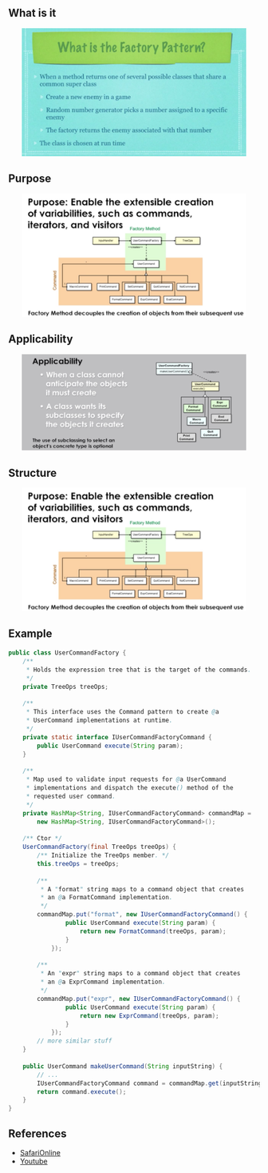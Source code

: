 ## What is it
<p align="center">
  <img src="../../../../../../../assets/factory-what.png?raw=true" width="450"/>
</p>

## Purpose
<p align="center">
  <img src="../../../../../../../assets/factory-method.png?raw=true" width="450"/>
</p>

## Applicability
<p align="center">
  <img src="../../../../../../../assets/factory-applicability.png?raw=true" width="450"/>
</p>

## Structure
<p align="center">
  <img src="../../../../../../../assets/factory-method.png?raw=true" width="450"/>
</p>

## Example
~~~java
public class UserCommandFactory {
    /** 
     * Holds the expression tree that is the target of the commands.
     */
    private TreeOps treeOps;
	
    /** 
     * This interface uses the Command pattern to create @a
     * UserCommand implementations at runtime.
     */
    private static interface IUserCommandFactoryCommand {
        public UserCommand execute(String param);
    }
	
    /**
     * Map used to validate input requests for @a UserCommand
     * implementations and dispatch the execute() method of the
     * requested user command.
     */
    private HashMap<String, IUserCommandFactoryCommand> commandMap =
        new HashMap<String, IUserCommandFactoryCommand>();

    /** Ctor */
    UserCommandFactory(final TreeOps treeOps) {   	
    	/** Initialize the TreeOps member. */
        this.treeOps = treeOps;
   
    	/** 
         * A "format" string maps to a command object that creates
         * an @a FormatCommand implementation.
         */
        commandMap.put("format", new IUserCommandFactoryCommand() {
                public UserCommand execute(String param) {
                    return new FormatCommand(treeOps, param);
                }
            });
        
    	/** 
         * An "expr" string maps to a command object that creates
         * an @a ExprCommand implementation.
         */
        commandMap.put("expr", new IUserCommandFactoryCommand() { 
                public UserCommand execute(String param) {
                    return new ExprCommand(treeOps, param);
                }
            });
        // more similar stuff    
    }
    
    public UserCommand makeUserCommand(String inputString) {
        // ...
        IUserCommandFactoryCommand command = commandMap.get(inputString);
        return command.execute();
    }
}
~~~

## References
* [SafariOnline](https://www.safaribooksonline.com/library/view/design-patterns-in/9780133489989/5_10.html)
* [Youtube](https://www.youtube.com/watch?v=ub0DXaeV6hA&list=PLF206E906175C7E07&index=5)

